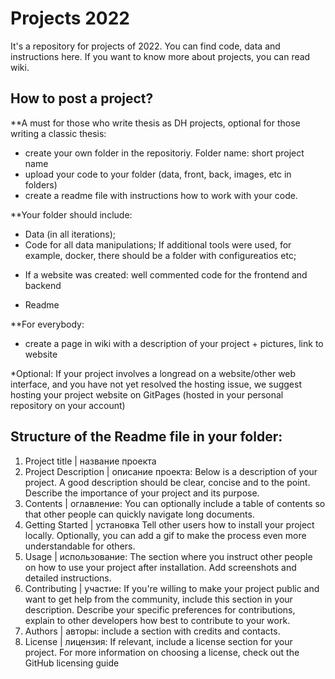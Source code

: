# Projects 2022

It's a repository for projects of 2022. You can find code, data and instructions here. If you want to know more about projects, you can read wiki.

## How to post a project?

**A must for those who write thesis as DH projects, optional for those writing a classic thesis:

- create your own folder in the repositoriy. Folder name: short project name
- upload your code to your folder (data, front, back, images, etc in folders)
- create a readme file with instructions how to work with your code.

**Your folder should include:

- Data (in all iterations);
- Code for all data manipulations;
  If additional tools were used, for example, docker, there should be a folder with configureatios etc;
+ If a website was created: well commented code for the frontend and backend
- Readme

**For everybody:
- create a page in wiki with a description of your project + pictures, link to website


*Optional: If your project involves a longread on a website/other web interface, and you have not yet resolved the hosting issue, we suggest hosting your project website on GitPages (hosted in your personal repository on your account)


## Structure of the Readme file in your folder:

1) Project title | название проекта
2) Project Description | описание проекта: Below is a description of your project. A good description should be clear, concise and to the point. Describe the importance of your project and its purpose.
3) Contents | оглавление: You can optionally include a table of contents so that other people can quickly navigate long documents.
4) Getting Started | установка
   Tell other users how to install your project locally. Optionally, you can add a gif to make the process even more understandable for others.
5) Usage | использование: The section where you instruct other people on how to use your project after installation. Add screenshots and detailed instructions.
6) Contributing | участие: If you're willing to make your project public and want to get help from the community, include this section in your description. Describe your specific preferences for contributions, explain to other developers how best to contribute to your work.
7) Authors | авторы: include a section with credits and contacts.
8) License | лицензия: If relevant, include a license section for your project. For more information on choosing a license, check out the GitHub licensing guide
